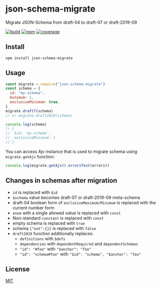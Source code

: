 # json-schema-migrate

Migrate JSON-Schema from draft-04 to draft-07 or draft-2019-09

[![build](https://github.com/ajv-validator/json-schema-migrate/workflows/build/badge.svg)](https://github.com/ajv-validator/json-schema-migrate/actions?query=workflow%3Abuild)
[![npm](https://img.shields.io/npm/v/json-schema-migrate)](https://www.npmjs.com/package/json-schema-migrate)
[![coverage](https://coveralls.io/repos/github/ajv-validator/json-schema-migrate/badge.svg?branch=master)](https://coveralls.io/github/ajv-validator/json-schema-migrate?branch=master)

## Install

```
npm install json-schema-migrate
```

## Usage

```javascript
const migrate = require("json-schema-migrate")
const schema = {
  id: "my-schema",
  minimum: 1,
  exclusiveMinimum: true,
}
migrate.draft7(schema)
// or migrate.draft2019(schema)

console.log(schema)
// {
//  $id: 'my-schema',
//  exclusiveMinimum: 1
// }
```

You can access Ajv instance that is used to migrate schema using `migrate.getAjv` function:

```javascript
console.log(migrate.getAjv().errorsText(errors))
```

## Changes in schemas after migration

- `id` is replaced with `$id`
- `$schema` value becomes draft-07 or draft-2019-09 meta-schema
- draft-04 boolean form of `exclusiveMaximum/Minimum` is replaced with the current number form
- `enum` with a single allowed value is replaced with `const`
- Non-standard `constant` is replaced with `const`
- empty schema is replaced with `true`
- schema `{"not":{}}` is replaced with `false`
- `draft2019` function additionally replaces:
  - `definitions` with `$defs`
  - `dependencies` with `dependentRequired` and `dependentSchemas`
  - `"id": "#foo"` with `"$anchor": "foo"`
  - `"id": "schema#foo"` with `"$id": "schema", "$anchor": "foo"`

## License

[MIT](https://github.com/epoberezkin/json-schema-migrate/blob/master/LICENSE)
